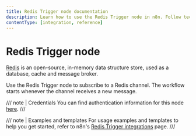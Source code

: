 ```yaml
---
title: Redis Trigger node documentation
description: Learn how to use the Redis Trigger node in n8n. Follow technical documentation to integrate Redis Trigger node into your workflows.
contentType: [integration, reference]
---
```


# Redis Trigger node

[Redis](https://redis.io/) is an open-source, in-memory data structure store, used as a database, cache and message broker.

Use the Redis Trigger node to subscribe to a Redis channel. The workflow starts whenever the channel receives a new message.

/// note | Credentials
You can find authentication information for this node [here](/integrations/builtin/credentials/redis.md).
///

///  note  | Examples and templates
For usage examples and templates to help you get started, refer to n8n's [Redis Trigger integrations](https://n8n.io/integrations/redis-trigger/) page.
///

